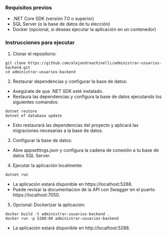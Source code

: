 ### Requisitos previos

* .NET Core SDK (versión 7.0 o superior)
* SQL Server (o la base de datos de tu elección)
* Docker (opcional, si deseas ejecutar la aplicación en un contenedor)

### Instrucciones para ejecutar

1. Clonar el repositorio:

```
git clone https://github.com/alejandroachinelli/administrar-usuarios-backend.git
cd administrar-usuarios-backend
```

2. Restaurar dependencias y configurar la base de datos:

* Asegúrate de que .NET SDK esté instalado.
* Restaura las dependencias y configura la base de datos ejecutando los siguientes comandos:

```
dotnet restore
dotnet ef database update
```

* Esto restaurará las dependencias del proyecto y aplicará las migraciones necesarias a la base de datos.

3. Configurar la base de datos:

* Abre appsettings.json y configura la cadena de conexión a tu base de datos SQL Server.

4. Ejecutar la aplicación localmente:

```
dotnet run
```

* La aplicación estará disponible en https://localhost:5288.
* Puede revisar la documentacion de la API con Swagger en el puerto https://localhost:7050.

5. Opcional: Dockerizar la aplicación:

```
docker build -t administrar-usuarios-backend .
docker run -p 5288:80 administrar-usuarios-backend
```

* La aplicación estará disponible en http://localhost:5288.
